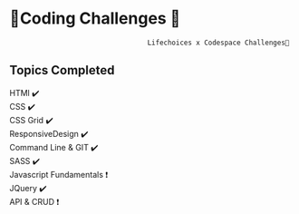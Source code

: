 # 	📌Coding Challenges	📌  

                                      Lifechoices x Codespace Challenges📂

## Topics Completed
HTMl	✔️  
CSS	✔️  
CSS Grid	✔️  
ResponsiveDesign	✔️  
Command Line & GIT	✔️  
SASS 	✔️   
Javascript Fundamentals ❗️   
JQuery 	✔️   
API & CRUD ❗️  




